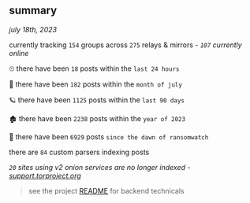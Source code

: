 
## summary
_july 18th, 2023_

currently tracking `154` groups across `275` relays & mirrors - _`107` currently online_

⏲ there have been `18` posts within the `last 24 hours`

🦈 there have been `182` posts within the `month of july`

🪐 there have been `1125` posts within the `last 90 days`

🏚 there have been `2238` posts within the `year of 2023`

🦕 there have been `6929` posts `since the dawn of ransomwatch`

there are `84` custom parsers indexing posts

_`20` sites using v2 onion services are no longer indexed - [support.torproject.org](https://support.torproject.org/onionservices/v2-deprecation/)_

> see the project [README](https://github.com/joshhighet/ransomwatch#ransomwatch--) for backend technicals
